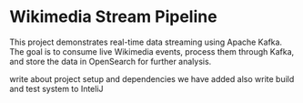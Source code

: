 # Wikimedia Stream Pipeline 
This project demonstrates real-time data streaming using Apache Kafka. The goal is to consume live Wikimedia events, process them through Kafka, and store the data in OpenSearch for further analysis.


write about project setup and dependencies we have added also write build and test system to InteliJ 
